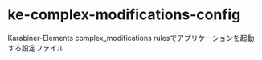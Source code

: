 # ke-complex-modifications-config
Karabiner-Elements complex_modifications rulesでアプリケーションを起動する設定ファイル
